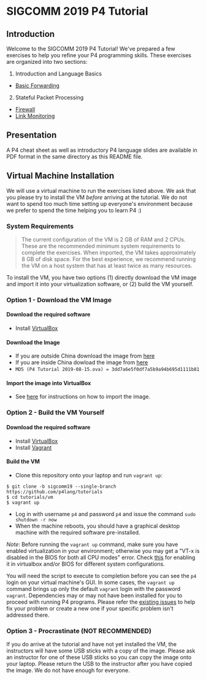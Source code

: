 # SIGCOMM 2019 P4 Tutorial

## Introduction

Welcome to the SIGCOMM 2019 P4 Tutorial! We've prepared a few exercises
to help you refine your P4 programming skills. These exercises are
organized into two sections:

1. Introduction and Language Basics
* [Basic Forwarding](./exercises/basic)

2. Stateful Packet Processing
* [Firewall](./exercises/firewall)
* [Link Monitoring](./exercises/link_monitor)

## Presentation

A P4 cheat sheet as well as introductory P4 language slides are available
in PDF format in the same directory as this README file.
        
## Virtual Machine Installation

We will use a virtual machine to run the exercises listed above. We ask
that you please try to install the VM *before* arriving at the tutorial.
We do not want to spend too much time setting up everyone's environment
because we prefer to spend the time helping you to learn P4 :)

### System Requirements

> The current configuration of the VM is 2 GB of RAM and 2 CPUs. These are
> the recommended minimum system requirements to complete the exercises.
> When imported, the VM takes approximately 8 GB of disk space. For the best
> experience, we recommend running the VM on a host system that has at least
> twice as many resources.

To install the VM, you have two options (1) directly download the VM image
and import it into your virtualization software, or (2) build the VM
yourself.

### Option 1 - Download the VM Image

#### Download the required software

* Install [VirtualBox](https://virtualbox.org)

#### Download the Image

* If you are outside China download the image from [here](http://stanford.edu/~sibanez/docs/)
* If you are inside China dowload the image from [here](http://58.213.119.23:8899/)
* `MD5 (P4 Tutorial 2019-08-15.ova) = 3dd7a6e5f0df7a5b9a94b695d1111b81`

#### Import the image into VirtualBox

* See [here](https://docs.oracle.com/cd/E26217_01/E26796/html/qs-import-vm.html) for
instructions on how to import the image.

### Option 2 - Build the VM Yourself

#### Download the required software

* Install [VirtualBox](https://virtualbox.org)
* Install [Vagrant](https://vagrantup.com)

#### Build the VM

* Clone this repository onto your laptop and run `vagrant up`:
```
$ git clone -b sigcomm19 --single-branch https://github.com/p4lang/tutorials
$ cd tutorials/vm
$ vagrant up
```
* Log in with username `p4` and password `p4` and issue the command `sudo shutdown -r now`
* When the machine reboots, you should have a graphical desktop machine with the required
software pre-installed.

*Note*: Before running the `vagrant up` command, make sure you have enabled virtualization in your environment; otherwise you may get a "VT-x is disabled in the BIOS for both all CPU modes" error. Check [this](https://stackoverflow.com/questions/33304393/vt-x-is-disabled-in-the-bios-for-both-all-cpu-modes-verr-vmx-msr-all-vmx-disabl) for enabling it in virtualbox and/or BIOS for different system configurations.

You will need the script to execute to completion before you can see the `p4` login on your virtual machine's GUI. In some cases, the `vagrant up` command brings up only the default `vagrant` login with the password `vagrant`. Dependencies may or may not have been installed for you to proceed with running P4 programs. Please refer the [existing issues](https://github.com/p4lang/tutorials/issues) to help fix your problem or create a new one if your specific problem isn't addressed there.

### Option 3 - Procrastinate (NOT RECOMMENDED)

If you do arrive at the tutorial and have not yet installed the VM,
the instructors will have some USB sticks with a copy of the image.
Please ask an instructor for one of these USB sticks so you can copy
the image onto your laptop. Please return the USB to the instructor
after you have copied the image. We do not have enough for everyone.

